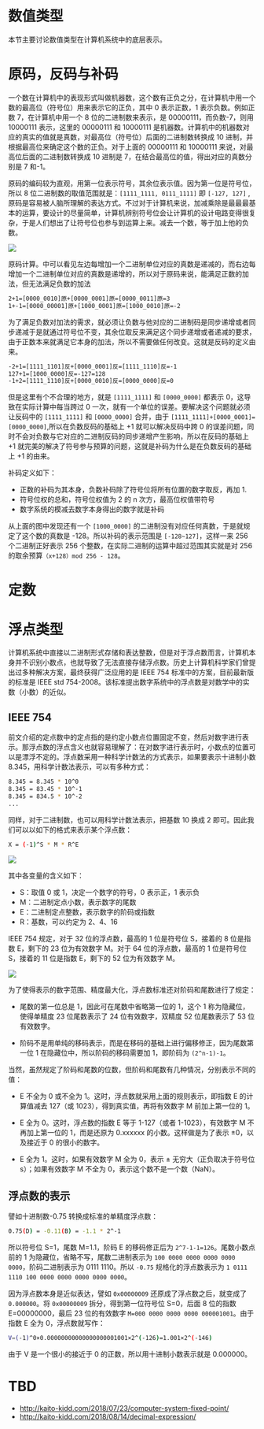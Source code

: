 # 数值类型

本节主要讨论数值类型在计算机系统中的底层表示。

# 原码，反码与补码

一个数在计算机中的表现形式叫做机器数，这个数有正负之分，在计算机中用一个数的最高位（符号位）用来表示它的正负，其中 0 表示正数，1 表示负数。例如正数 7，在计算机中用一个 8 位的二进制数来表示，是 00000111，而负数-7，则用 10000111 表示，这里的 00000111 和 10000111 是机器数。计算机中的机器数对应的真实的值就是真数，对最高位（符号位）后面的二进制数转换成 10 进制，并根据最高位来确定这个数的正负。对于上面的 00000111 和 10000111 来说，对最高位后面的二进制数转换成 10 进制是 7，在结合最高位的值，得出对应的真数分别是 7 和-1。

原码的编码较为直观，用第一位表示符号，其余位表示值。因为第一位是符号位，所以 8 位二进制数的取值范围就是：`[1111_1111, 0111_1111]` 即 `[-127, 127]` ,原码是容易被人脑所理解的表达方式。不过对于计算机来说，加减乘除是最最最基本的运算，要设计的尽量简单，计算机辨别符号位会让计算机的设计电路变得很复杂，于是人们想出了让符号位也参与到运算上来。减去一个数，等于加上他的负数。

![](https://i.postimg.cc/C5rHmBdF/image.png)

原码计算。中可以看见左边每增加一个二进制单位对应的真数是递减的，而右边每增加一个二进制单位对应的真数是递增的，所以对于原码来说，能满足正数的加法，但无法满足负数的加法

```sh
2+1=[0000_0010]原+[0000_0001]原=[0000_0011]原=3
1+-1=[0000_00001]原+[1000_0001]原=[1000_0010]原=-2
```

为了满足负数对加法的需求，就必须让负数与他对应的二进制码是同步递增或者同步递减于是就通过符号位不变，其余位取反来满足这个同步递增或者递减的要求，由于正数本来就满足它本身的加法，所以不需要做任何改变。这就是反码的定义由来。

```sh
-2+1=[1111_1101]反+[0000_0001]反=[1111_1110]反=-1
127+1=[1000_0000]反=-127=128
-1+2=[1111_1110]反+[0000_0010]反=[0000_0000]反=0
```

但是这里有个不合理的地方，就是 `[1111_1111]` 和 `[0000_0000]` 都表示 0，这导致在实际计算中每当跨过 0 一次，就有一个单位的误差。要解决这个问题就必须让反码中的 `[1111_1111]` 和 `[0000_0000]` 合并，由于 `[1111_1111]+[0000_0001]=[0000_0000]`,所以在负数反码的基础上 +1 就可以解决反码中跨 0 的误差问题，同时不会对负数与它对应的二进制反码的同步递增产生影响，所以在反码的基础上 +1 就完美的解决了符号参与预算的问题，这就是补码为什么是在负数反码的基础上 +1 的由来。

补码定义如下：

- 正数的补码为其本身，负数补码除了符号位将所有位置的数字取反，再加 1.
- 符号位权的总和，符号位权值为 2 的 n 次方，最高位权值带符号
- 数字系统的模减去数字本身得出的数字就是补码

从上面的图中发现还有一个 `[1000_0000]` 的二进制没有对应任何真数，于是就规定了这个数的真数是 -128。所以补码的表示范围是 `[-128~127]`，这样一来 256 个二进制正好表示 256 个整数，在实际二进制的运算中超过范围其实就是对 256 的取余预算`（x+128）mod 256 - 128`。

# 定数

# 浮点类型

计算机系统中直接以二进制形式存储和表达整数，但是对于浮点数而言，计算机本身并不识别小数点，也就导致了无法直接存储浮点数。历史上计算机科学家们曾提出过多种解决方案，最终获得广泛应用的是 IEEE 754 标准中的方案，目前最新版的标准是 IEEE std 754-2008。该标准提出数字系统中的浮点数是对数学中的实数（小数）的近似。

## IEEE 754

前文介绍的定点数中的定点指的是约定小数点位置固定不变，然后对数字进行表示。那浮点数的浮点含义也就容易理解了：在对数字进行表示时，小数点的位置可以是漂浮不定的。浮点数采用一种科学计数法的方式表示，如果要表示十进制小数 8.345，用科学计数法表示，可以有多种方式：

```sh
8.345 = 8.345 * 10^0
8.345 = 83.45 * 10^-1
8.345 = 834.5 * 10^-2
...
```

同样，对于二进制数，也可以用科学计数法表示，把基数 10 换成 2 即可。因此我们可以以如下的格式来表示某个浮点数：

```sh
X = (-1)^S * M * R^E
```

![](https://i.postimg.cc/tCvPyJnQ/image.png)

其中各变量的含义如下：

- S：取值 0 或 1，决定一个数字的符号，0 表示正，1 表示负
- M：二进制定点小数，表示数字的尾数
- E：二进制定点整数，表示数字的阶码或指数
- R：基数，可以约定为 2、4、16

IEEE 754 规定，对于 32 位的浮点数，最高的 1 位是符号位 S，接着的 8 位是指数 E，剩下的 23 位为有效数字 M。对于 64 位的浮点数，最高的 1 位是符号位 S，接着的 11 位是指数 E，剩下的 52 位为有效数字 M。

![](https://i.postimg.cc/zDL04scf/image.png)

为了使得表示的数字范围、精度最大化，浮点数标准还对阶码和尾数进行了规定：

- 尾数的第一位总是 1，因此可在尾数中省略第一位的 1，这个 1 称为隐藏位，使得单精度 23 位尾数表示了 24 位有效数字，双精度 52 位尾数表示了 53 位有效数字。

- 阶码不是用单纯的移码表示，而是在移码的基础上进行偏移修正，因为尾数第一位 1 在隐藏位中，所以阶码的移码需要加 1，即阶码为 `(2^n-1)-1`。

当然，虽然规定了阶码和尾数的位数，但阶码和尾数有几种情况，分别表示不同的值：

- E 不全为 0 或不全为 1。这时，浮点数就采用上面的规则表示，即指数 E 的计算值减去 127（或 1023），得到真实值，再将有效数字 M 前加上第一位的 1。

- E 全为 0。这时，浮点数的指数 E 等于 1-127（或者 1-1023），有效数字 M 不再加上第一位的 1，而是还原为 0.xxxxxx 的小数。这样做是为了表示 ±0，以及接近于 0 的很小的数字。

- E 全为 1。这时，如果有效数字 M 全为 0，表示 ± 无穷大（正负取决于符号位 s）；如果有效数字 M 不全为 0，表示这个数不是一个数（NaN）。

## 浮点数的表示

譬如十进制数-0.75 转换成标准的单精度浮点数：

```sh
0.75(D) = -0.11(B) = -1.1 * 2^-1
```

所以符号位 S=1，尾数 M=1.1，阶码 E 的移码修正后为 `2^7-1-1=126`。尾数小数点前的 1 为隐藏位，省略不写，尾数二进制表示为 `100 0000 0000 0000 0000 0000`，阶码二进制表示为 0111 1110。所以 `-0.75` 规格化的浮点数表示为 `1 0111 1110 100 0000 0000 0000 0000 0000`。

因为浮点数本身是近似表达，譬如 `0x00000009` 还原成了浮点数之后，就变成了 `0.000000`。将 `0x00000009` 拆分，得到第一位符号位 S=0，后面 8 位的指数 E=00000000，最后 23 位的有效数字 `M=000 0000 0000 0000 000001001`。由于指数 E 全为 0，浮点数就写作：

```sh
V=(-1)^0×0.00000000000000000001001×2^(-126)=1.001×2^(-146)
```

由于 V 是一个很小的接近于 0 的正数，所以用十进制小数表示就是 0.000000。

# TBD

- http://kaito-kidd.com/2018/07/23/computer-system-fixed-point/
- http://kaito-kidd.com/2018/08/14/decimal-expression/
